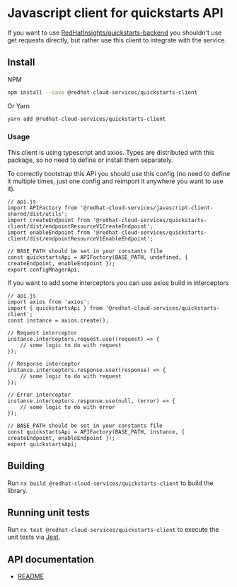 # Javascript client for quickstarts API
If you want to use [RedHatInsights/quickstarts-backend](https://github.com/RedHatInsights/notifications-backend) you shouldn't use get requests directly, but rather use this client to integrate with the service.

## Install
NPM
```bash
npm install --save @redhat-cloud-services/quickstarts-client
```

Or Yarn
```bash
yarn add @redhat-cloud-services/quickstarts-client
```

### Usage
This client is using typescript and axios. Types are distributed with this package, so no need to define or install them separately.

To correctly bootstrap this API you should use this config (no need to define it multiple times, just one config and reimport it anywhere you want to use it).
```JS
// api.js
import APIFactory from '@redhat-cloud-services/javascript-client-shared/dist/utils'; 
import createEndpoint from '@redhat-cloud-services/quickstarts-client/dist/endpointResourceV1CreateEndpoint';
import enableEndpoint from '@redhat-cloud-services/quickstarts-client/dist/endpointResourceV1EnableEndpoint';

// BASE_PATH should be set in your constants file
const quickstartsApi = APIFactory(BASE_PATH, undefined, { createEndpoint, enableEndpoint });
export configMnagerApi;
```

If you want to add some interceptors you can use axios build in interceptors
```JS
// api.js
import axios from 'axios';
import { quickstartsApi } from '@redhat-cloud-services/quickstarts-client';
const instance = axios.create();

// Request interceptor
instance.interceptors.request.use((request) => {
    // some logic to do with request
});

// Response interceptor
instance.interceptors.response.use((response) => {
    // some logic to do with request
});

// Error interceptor
instance.interceptors.response.use(null, (error) => {
    // some logic to do with error
});

// BASE_PATH should be set in your constants file
const quickstartsApi = APIFactory(BASE_PATH, instance, { createEndpoint, enableEndpoint });
export quickstartsApi;
```

## Building

Run `nx build @redhat-cloud-services/quickstarts-client` to build the library.

## Running unit tests

Run `nx test @redhat-cloud-services/quickstarts-client` to execute the unit tests via [Jest](https://jestjs.io).

## API documentation

* [README](doc/README.md)
